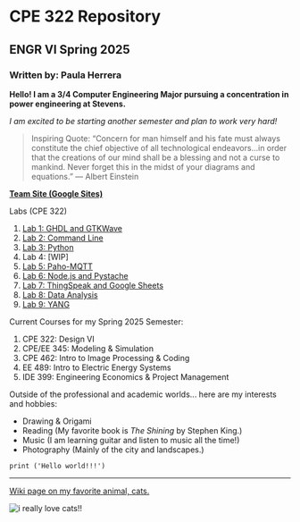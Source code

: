 # CPE 322 Repository
## ENGR VI Spring 2025 
### Written by: Paula Herrera

**Hello! I am a 3/4 Computer Engineering Major pursuing a concentration in power engineering at Stevens.**

*I am excited to be starting another semester and plan to work very hard!*

> Inspiring Quote: “Concern for man himself and his fate must always constitute the chief objective of all technological endeavors...in order that the creations of our mind shall be a blessing and not a curse to mankind. Never forget this in the midst of your diagrams and equations.”
― Albert Einstein

[**Team Site (Google Sites)**](https://sites.google.com/stevens.edu/ee-322/home)

Labs (CPE 322)
1. [Lab 1: GHDL and GTKWave](https://github.com/pherrer/CPE-322/blob/main/Lab-1%3A%20GHDL%20%26%20GTKWave.md)
2. [Lab 2: Command Line](https://github.com/pherrer/CPE-322/blob/main/Lab-%202:%20Command%20Line.md)
3. [Lab 3: Python](https://github.com/pherrer/CPE-322/blob/ddabe8a5f67077de728480e3bd46bfb439d61daa/Lab-3%3APython.md)
4. Lab 4: [WIP]
5. [Lab 5: Paho-MQTT](https://github.com/pherrer/CPE-322/blob/cf26306104d31f60ac2e71cc1edee00c2bd73585/Lab-5%3A%20Paho-MQTT.md)
6. [Lab 6: Node.js and Pystache](https://github.com/pherrer/CPE-322/blob/684640d2f16603a9f6f66878ed059d617957804a/Lab-6%3A%20Node.js%20and%20Pystache.md)
7. [Lab 7: ThingSpeak and Google Sheets](https://github.com/pherrer/CPE-322/blob/b41b50271511664d004c42a43a8a1e574f178057/Lab-7%3A%20ThingSpeak%20and%20Google%20Sheets.md)
8. [Lab 8: Data Analysis](https://github.com/pherrer/CPE-322/blob/bf3f5268cd3bdd097f849bdcd4e8befd608837fe/Lab-8%3A%20Data%20Analysis.md)
9. [Lab 9: YANG](https://github.com/pherrer/CPE-322/blob/b060ddb887216f1dbb9f8fe0001d34533c07ef37/Lab-9%3A%20YANG.md)

Current Courses for my Spring 2025 Semester:
1.  CPE 322: Design VI
2.  CPE/EE 345: Modeling & Simulation
3.  CPE 462: Intro to Image Processing & Coding
4.  EE 489: Intro to Electric Energy Systems
5.  IDE 399: Engineering Economics & Project Management

Outside of the professional and academic worlds... here are my interests and hobbies:
-  Drawing & Origami
-  Reading (My favorite book is *The Shining* by Stephen King.)
-  Music (I am learning guitar and listen to music all the time!)
-  Photography (Mainly of the city and landscapes.)

`print ('Hello world!!!')`

----- 

[Wiki page on my favorite animal, cats.](https://en.wikipedia.org/wiki/Cat)

![i really love cats!!](https://github.com/user-attachments/assets/75d46203-9b02-4b47-b9c2-1f16f93c0c4e)



